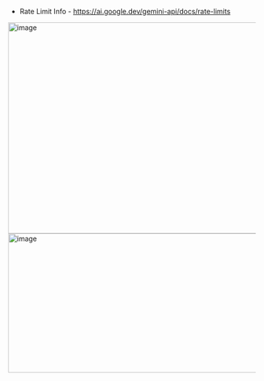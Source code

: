 
- Rate Limit Info - https://ai.google.dev/gemini-api/docs/rate-limits

<img width="747" height="429" alt="image" src="https://github.com/user-attachments/assets/169085de-768d-4135-a581-d1595a3073bb" />
<img width="757" height="283" alt="image" src="https://github.com/user-attachments/assets/7d71ee51-1324-4797-8b7c-3743c3582f9d" />
